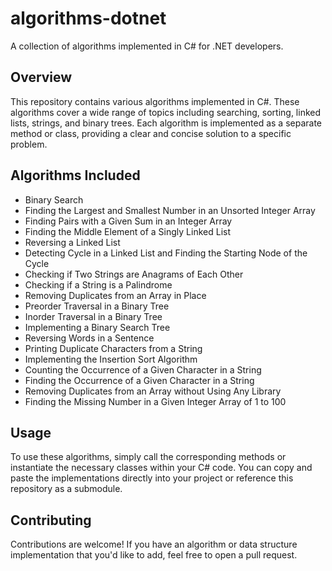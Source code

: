 # algorithms-dotnet

A collection of algorithms implemented in C# for .NET developers.

## Overview

This repository contains various algorithms implemented in C#. These algorithms cover a wide range of topics including searching, sorting, linked lists, strings, and binary trees. Each algorithm is implemented as a separate method or class, providing a clear and concise solution to a specific problem.

## Algorithms Included

- Binary Search
- Finding the Largest and Smallest Number in an Unsorted Integer Array
- Finding Pairs with a Given Sum in an Integer Array
- Finding the Middle Element of a Singly Linked List
- Reversing a Linked List
- Detecting Cycle in a Linked List and Finding the Starting Node of the Cycle
- Checking if Two Strings are Anagrams of Each Other
- Checking if a String is a Palindrome
- Removing Duplicates from an Array in Place
- Preorder Traversal in a Binary Tree
- Inorder Traversal in a Binary Tree
- Implementing a Binary Search Tree
- Reversing Words in a Sentence
- Printing Duplicate Characters from a String
- Implementing the Insertion Sort Algorithm
- Counting the Occurrence of a Given Character in a String
- Finding the Occurrence of a Given Character in a String
- Removing Duplicates from an Array without Using Any Library
- Finding the Missing Number in a Given Integer Array of 1 to 100

## Usage

To use these algorithms, simply call the corresponding methods or instantiate the necessary classes within your C# code. You can copy and paste the implementations directly into your project or reference this repository as a submodule.


## Contributing

Contributions are welcome! If you have an algorithm or data structure implementation that you'd like to add, feel free to open a pull request.
